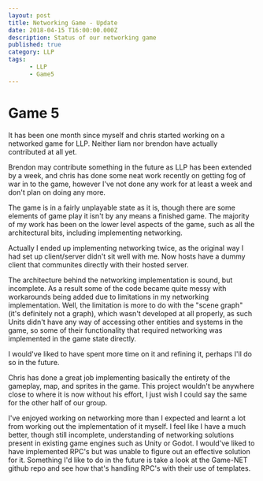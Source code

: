 ```yaml
---
layout: post
title: Networking Game - Update
date: 2018-04-15 T16:00:00.000Z
description: Status of our networking game
published: true
category: LLP
tags:
      - LLP
      - Game5
---
```


# Game 5

It has been one month since myself and chris started working on a networked game for LLP.
Neither liam nor brendon have actually contributed at all yet.

Brendon may contribute something in the future as LLP has been extended by a week, and chris has done some neat work recently on getting fog of war in to the game, however I've not done any work for at least a week and don't plan on doing any more.

The game is in a fairly unplayable state as it is, though there are some elements of game play it isn't by any means a finished game. The majority of my work has been on the lower level aspects of the game, such as all the architectural bits, including implementing networking.

Actually I ended up implementing networking twice, as the original way I had set up client/server didn't sit well with me. Now hosts have a dummy client that communites directly with their hosted server.

The architecture behind the networking implementation is sound, but incomplete. As a result some of the code became quite messy with workarounds being added due to limitations in my networking implementation. Well, the limitation is more to do with the "scene graph" (it's definitely not a graph), which wasn't developed at all properly, as such Units didn't have any way of accessing other entities and systems in the game, so some of their functionality that required networking was implemented in the game state directly.

I would've liked to have spent more time on it and refining it, perhaps I'll do so in the future.

Chris has done a great job implementing basically the entirety of the gameplay, map, and sprites in the game. This project wouldn't be anywhere close to where it is now without his effort, I just wish I could say the same for the other half of our group.

I've enjoyed working on networking more than I expected and learnt a lot from working out the implementation of it myself. I feel like I have a much better, though still incomplete, understanding of networking solutions present in existing game engines such as Unity or Godot. I would've liked to have implemented RPC's but was unable to figure out an effective solution for it. Something I'd like to do in the future is take a look at the Game-NET github repo and see how that's handling RPC's with their use of templates.